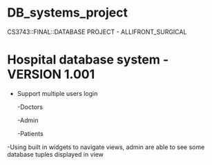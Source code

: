 # DB_systems_project
CS3743::FINAL::DATABASE PROJECT - ALLIFRONT_SURGICAL

# Hospital database system - VERSION 1.001
- Support multiple users login

  -Doctors
  
  -Admin
  
  -Patients

-Using built in widgets to navigate views, admin are able to see some database tuples displayed in view
